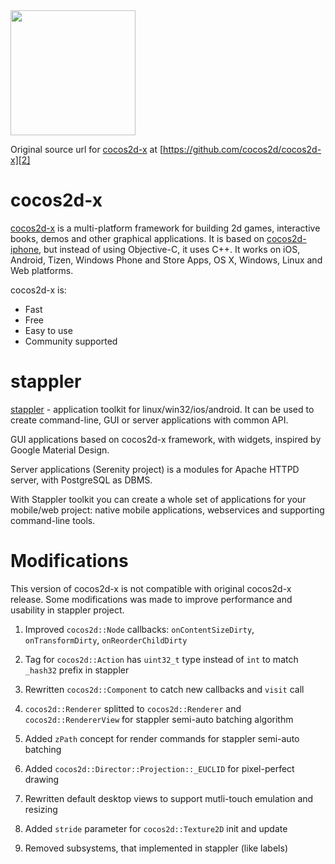 <img src="http://www.cocos2d-x.org/attachments/801/cocos2dx_portrait.png" width=200>

Original source url for [cocos2d-x][1] at [https://github.com/cocos2d/cocos2d-x][2]

cocos2d-x
=========

[cocos2d-x][1] is a multi-platform framework for building 2d games, interactive books, demos and other graphical applications.
It is based on [cocos2d-iphone][3], but instead of using Objective-C, it uses C++.
It works on iOS, Android, Tizen, Windows Phone and Store Apps, OS X, Windows, Linux and Web platforms.

cocos2d-x is:

  * Fast
  * Free
  * Easy to use
  * Community supported


stappler
========

[stappler][4] - application toolkit for linux/win32/ios/android.
It can be used to create command-line, GUI or server applications with common API.

GUI applications based on cocos2d-x framework, with widgets, inspired by Google Material Design.

Server applications (Serenity project) is a modules for Apache HTTPD server, with PostgreSQL as DBMS.

With Stappler toolkit you can create a whole set of applications for your mobile/web project: native mobile applications, webservices and supporting command-line tools.


Modifications
=============

This version of cocos2d-x is not compatible with original cocos2d-x release. Some modifications was made to improve performance and usability in stappler project.

1. Improved `cocos2d::Node` callbacks: `onContentSizeDirty`, `onTransformDirty`, `onReorderChildDirty`

2. Tag for `cocos2d::Action` has `uint32_t` type instead of `int` to match `_hash32` prefix in stappler

3. Rewritten `cocos2d::Component` to catch new callbacks and `visit` call

4. `cocos2d::Renderer` splitted to `cocos2d::Renderer` and `cocos2d::RendererView` for stappler semi-auto batching algorithm

5. Added `zPath` concept for render commands for stappler semi-auto batching

6. Added `cocos2d::Director::Projection::_EUCLID` for pixel-perfect drawing

7. Rewritten default desktop views to support mutli-touch emulation and resizing

8. Added `stride` parameter for `cocos2d::Texture2D` init and update

9. Removed subsystems, that implemented in stappler (like labels)



[1]: http://www.cocos2d-x.org "cocos2d-x"
[2]: https://github.com/cocos2d/cocos2d-x "cocos2d-x on github"
[3]: http://www.cocos2d-iphone.org "cocos2d for iPhone"
[4]: https://github.com/SBKarr/stappler "stappler on github"
